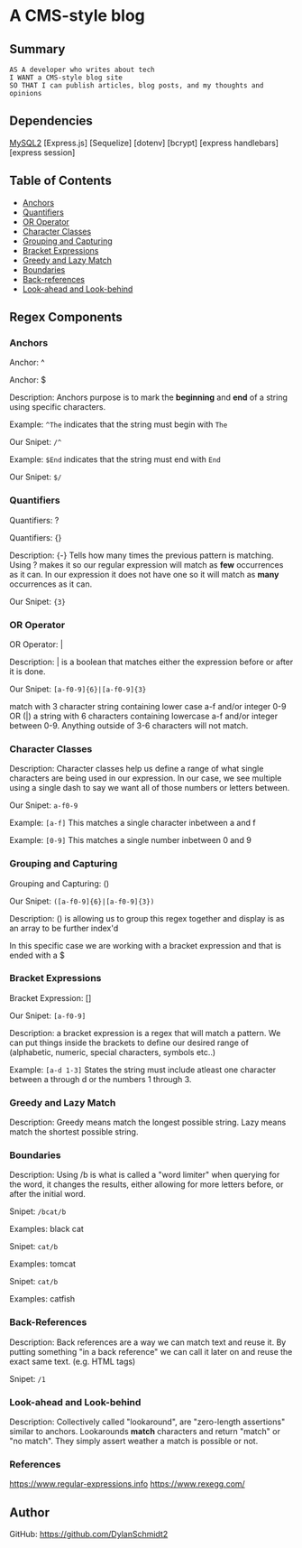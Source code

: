 # A CMS-style blog

## Summary
```
AS A developer who writes about tech
I WANT a CMS-style blog site
SO THAT I can publish articles, blog posts, and my thoughts and opinions
```
## Dependencies
[MySQL2](https://www.npmjs.com/package/mysql2)
[Express.js]
[Sequelize]
[dotenv]
[bcrypt]
[express handlebars]
[express session]


## Table of Contents

- [Anchors](#anchors)
- [Quantifiers](#quantifiers)
- [OR Operator](#or-operator)
- [Character Classes](#character-classes)
- [Grouping and Capturing](#grouping-and-capturing)
- [Bracket Expressions](#bracket-expressions)
- [Greedy and Lazy Match](#greedy-and-lazy-match)
- [Boundaries](#boundaries)
- [Back-references](#back-references)
- [Look-ahead and Look-behind](#look-ahead-and-look-behind)

## Regex Components

### Anchors
Anchor: ^

Anchor: $

Description: Anchors purpose is to mark the **beginning** and **end** of a string using specific characters. 

Example: `^The` indicates that the string must begin with `The`

Our Snipet: `/^`

Example: `$End` indicates that the string must end with `End`

Our Snipet: `$/`

### Quantifiers
Quantifiers: ?

Quantifiers: {}

Description: {-} Tells how many times the previous pattern is matching. Using ? makes it so our regular expression will match as **few** occurrences as it can. In our expression it does not have one so it will match as **many** occurrences as it can.

Our Snipet: `{3}`

### OR Operator

OR Operator: |

Description: | is a boolean that matches either the expression before or after it is done.

Our Snipet: `[a-f0-9]{6}|[a-f0-9]{3}`


 match with 3 character string containing lower case a-f and/or integer 0-9 OR (|) a string with 6 characters containing lowercase a-f and/or integer between 0-9. Anything outside of 3-6 characters will not match.

### Character Classes
Description: Character classes help us define a range of what single characters are being used in our expression. In our case, we see multiple using a single dash to say we want all of those numbers or letters between.

Our Snipet: `a-f0-9`

Example: `[a-f]` This matches a single character inbetween a and f

Example: `[0-9]` This matches a single number inbetween 0 and 9



### Grouping and Capturing
Grouping and Capturing: ()

Our Snipet: `([a-f0-9]{6}|[a-f0-9]{3})`

Description: () is allowing us to group this regex together and display is as an array to be further index'd

In this specific case we are working with a bracket expression and that is ended with a $

### Bracket Expressions
Bracket Expression: []

Our Snipet: `[a-f0-9]`

Description: a bracket expression is a regex that will match a pattern. We can put things inside the brackets to define our desired range of (alphabetic, numeric, special characters, symbols etc..)

Example: `[a-d 1-3]` States the string must include atleast one character between a through d or the numbers 1 through 3.

### Greedy and Lazy Match
Description: Greedy means match the longest possible string. Lazy means match the shortest possible string. 

### Boundaries
Description: Using /b is what is called a "word limiter" when querying for the word, it changes the results, either allowing for more letters before, or after the initial word. 

Snipet: `/bcat/b`

Examples: black cat

Snipet: `cat/b`

Examples: tomcat

Snipet: `cat/b`

Examples: catfish

### Back-References
Description: Back references are a way we can match text and reuse it. By putting something "in a back reference" we can call it later on and reuse the exact same text. (e.g. HTML tags)

Snipet: `/1`

### Look-ahead and Look-behind
Description: Collectively called "lookaround", are "zero-length assertions" similar to anchors. Lookarounds **match** characters and return "match" or "no match". They simply assert weather a match is possible or not.

### References
https://www.regular-expressions.info
https://www.rexegg.com/

## Author
GitHub: https://github.com/DylanSchmidt2
